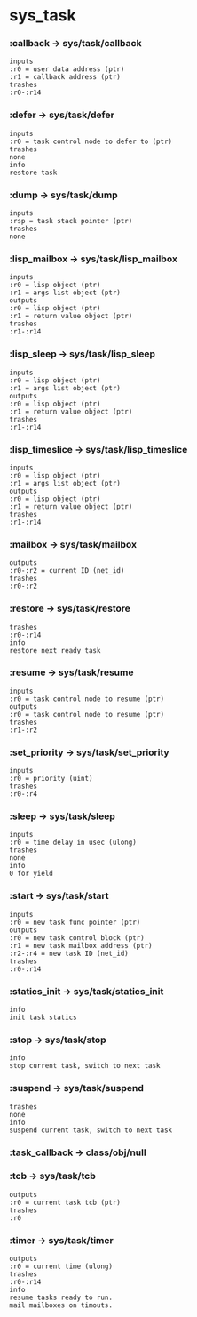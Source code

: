 # sys_task

### :callback -> sys/task/callback

```code
inputs
:r0 = user data address (ptr)
:r1 = callback address (ptr)
trashes
:r0-:r14
```

### :defer -> sys/task/defer

```code
inputs
:r0 = task control node to defer to (ptr)
trashes
none
info
restore task
```

### :dump -> sys/task/dump

```code
inputs
:rsp = task stack pointer (ptr)
trashes
none
```

### :lisp_mailbox -> sys/task/lisp_mailbox

```code
inputs
:r0 = lisp object (ptr)
:r1 = args list object (ptr)
outputs
:r0 = lisp object (ptr)
:r1 = return value object (ptr)
trashes
:r1-:r14
```

### :lisp_sleep -> sys/task/lisp_sleep

```code
inputs
:r0 = lisp object (ptr)
:r1 = args list object (ptr)
outputs
:r0 = lisp object (ptr)
:r1 = return value object (ptr)
trashes
:r1-:r14
```

### :lisp_timeslice -> sys/task/lisp_timeslice

```code
inputs
:r0 = lisp object (ptr)
:r1 = args list object (ptr)
outputs
:r0 = lisp object (ptr)
:r1 = return value object (ptr)
trashes
:r1-:r14
```

### :mailbox -> sys/task/mailbox

```code
outputs
:r0-:r2 = current ID (net_id)
trashes
:r0-:r2
```

### :restore -> sys/task/restore

```code
trashes
:r0-:r14
info
restore next ready task
```

### :resume -> sys/task/resume

```code
inputs
:r0 = task control node to resume (ptr)
outputs
:r0 = task control node to resume (ptr)
trashes
:r1-:r2
```

### :set_priority -> sys/task/set_priority

```code
inputs
:r0 = priority (uint)
trashes
:r0-:r4
```

### :sleep -> sys/task/sleep

```code
inputs
:r0 = time delay in usec (ulong)
trashes
none
info
0 for yield
```

### :start -> sys/task/start

```code
inputs
:r0 = new task func pointer (ptr)
outputs
:r0 = new task control block (ptr)
:r1 = new task mailbox address (ptr)
:r2-:r4 = new task ID (net_id)
trashes
:r0-:r14
```

### :statics_init -> sys/task/statics_init

```code
info
init task statics
```

### :stop -> sys/task/stop

```code
info
stop current task, switch to next task
```

### :suspend -> sys/task/suspend

```code
trashes
none
info
suspend current task, switch to next task
```

### :task_callback -> class/obj/null

### :tcb -> sys/task/tcb

```code
outputs
:r0 = current task tcb (ptr)
trashes
:r0
```

### :timer -> sys/task/timer

```code
outputs
:r0 = current time (ulong)
trashes
:r0-:r14
info
resume tasks ready to run.
mail mailboxes on timouts.
```

